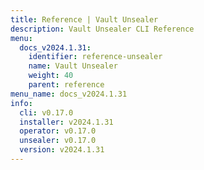 ```yaml
---
title: Reference | Vault Unsealer
description: Vault Unsealer CLI Reference
menu:
  docs_v2024.1.31:
    identifier: reference-unsealer
    name: Vault Unsealer
    weight: 40
    parent: reference
menu_name: docs_v2024.1.31
info:
  cli: v0.17.0
  installer: v2024.1.31
  operator: v0.17.0
  unsealer: v0.17.0
  version: v2024.1.31
---
```


